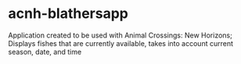# acnh-blathersapp
Application created to be used with Animal Crossings: New Horizons; Displays fishes that are currently available, takes into account current season, date, and time
